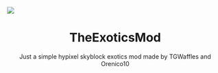 [![](https://ci.thom.club/job/TheExoticsMod/job/master/lastSuccessfulBuild/)](https://ci.thom.club/job/TheExoticsMod/job/master/lastSuccessfulBuild/)

<h1 align="center">TheExoticsMod</h1>

<p align="center">Just a simple hypixel skyblock exotics mod made by TGWaffles and Orenico10</p>
